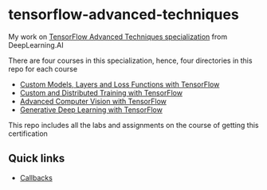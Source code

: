 # tensorflow-advanced-techniques
My work on [TensorFlow Advanced Techniques specialization](https://www.coursera.org/specializations/tensorflow-advanced-techniques) from DeepLearning.AI

There are four courses in this specialization, hence, four directories in this repo for each course
- [Custom Models, Layers and Loss Functions with TensorFlow](https://www.coursera.org/learn/custom-models-layers-loss-functions-with-tensorflow?specialization=tensorflow-advanced-techniques)
- [Custom and Distributed Training with TensorFlow](https://www.coursera.org/learn/custom-distributed-training-with-tensorflow?specialization=tensorflow-advanced-techniques)
- [Advanced Computer Vision with TensorFlow](https://www.coursera.org/learn/advanced-computer-vision-with-tensorflow?specialization=tensorflow-advanced-techniques)
- [Generative Deep Learning with TensorFlow](https://www.coursera.org/learn/generative-deep-learning-with-tensorflow?specialization=tensorflow-advanced-techniques)

This repo includes all the labs and assignments on the course of getting this certification

## Quick links

- [Callbacks](https://github.com/Imokut/tensorflow-advanced-techniques/blob/main/Course%201%20-%20Custom%20Models%2C%20Layers%20and%20Loss%20Functions/Week%205%20-%20Callbacks/Lab%201/C1_W5_Lab_1_exploring-callbacks.ipynb)
